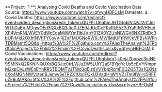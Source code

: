 **Project -1 **: Analysing Covid Deaths and Covid Vaccination Data
Source: https://www.youtube.com/watch?v=qfyynHBFOsM
Datasets:
  a. Covid Deaths: https://www.youtube.com/redirect?event=video_description&redir_token=QUFFLUhqbmJHTGtpblNlQVJ2d1JmWThDaEViMDgwOEd3QXxBQ3Jtc0ttZE9JdUdCeFRyRk55Z3dYaFR6VHFudXF4VmRNLWVEY0dWcEdaMjlWYm11bUVpY01ZX0Y2UnNlWGV6NXZRdDc3bUFrMkI2OXhfNVhTY0oyVlRjZnFMUGNoRW9JMWlMdUFtRW9kVFBsNWFnTDBMamt5QQ&q=https%3A%2F%2Fgithub.com%2FAlexTheAnalyst%2FPortfolioProjects%2Fblob%2Fmain%2FCovidDeaths.xlsx&v=qfyynHBFOsM
  b. Covid Vaccinations: https://www.youtube.com/redirect?event=video_description&redir_token=QUFFLUhqbkdnTjk0ejJZbnozc3otNE9SMlNkQ2RKNlNQUXxBQ3Jtc0trLWJuZW5LUlY2aS1BYjdYcUs5cEVYNmpnM2xpOVJzWEhEYnRRSTBQMTVJTWd3dElzdVVYblpRcmF0Q2Q5T0s1QXNzcXo4MGNNWVctenBJemw5eTR2X1UxdFQxU2VadHhWYVZsTm9IWHc5RFFuZk9uMA&q=https%3A%2F%2Fgithub.com%2FAlexTheAnalyst%2FPortfolioProjects%2Fblob%2Fmain%2FCovidVaccinations.xlsx&v=qfyynHBFOsM
